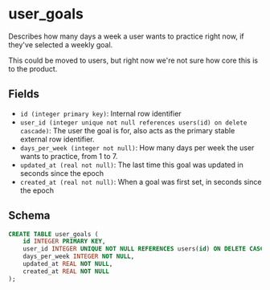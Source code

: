 # user_goals

Describes how many days a week a user wants to practice right now,
if they've selected a weekly goal.

This could be moved to users, but right now we're not sure how core
this is to the product.

## Fields

- `id (integer primary key)`: Internal row identifier
- `user_id (integer unique not null references users(id) on delete cascade)`:
  The user the goal is for, also acts as the primary stable external row
  identifier.
- `days_per_week (integer not null)`: How many days per week the user wants
  to practice, from 1 to 7.
- `updated_at (real not null)`: The last time this goal was updated in seconds
  since the epoch
- `created_at (real not null)`: When a goal was first set, in seconds since
  the epoch

## Schema

```sql
CREATE TABLE user_goals (
    id INTEGER PRIMARY KEY,
    user_id INTEGER UNIQUE NOT NULL REFERENCES users(id) ON DELETE CASCADE,
    days_per_week INTEGER NOT NULL,
    updated_at REAL NOT NULL,
    created_at REAL NOT NULL
);
```
